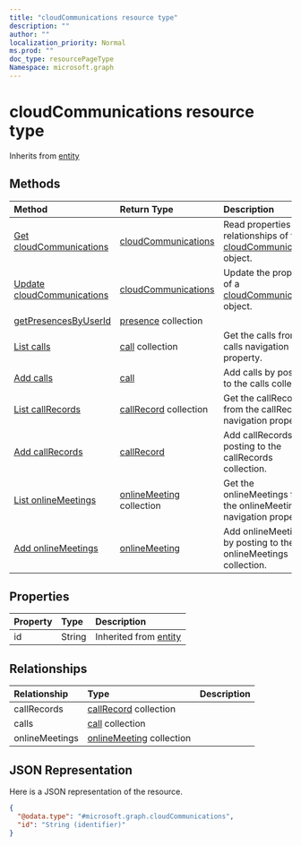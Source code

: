 ```yaml
---
title: "cloudCommunications resource type"
description: ""
author: ""
localization_priority: Normal
ms.prod: ""
doc_type: resourcePageType
Namespace: microsoft.graph
---
```



# cloudCommunications resource type




Inherits from [entity](../resources/entity.md)

## Methods
|Method|Return Type|Description|
|:---|:---|:---|
|[Get cloudCommunications](../api/cloudcommunications-get.md)|[cloudCommunications](../resources/cloudCommunications.md)|Read properties and relationships of the [cloudCommunications](../resources/cloudcommunications.md) object.|
|[Update cloudCommunications](../api/cloudcommunications-update.md)|[cloudCommunications](../resources/cloudCommunications.md)|Update the properties of a [cloudCommunications](../resources/cloudcommunications.md) object.|
|[getPresencesByUserId](../api/cloudcommunications-getpresencesbyuserid.md)|[presence](../resources/presence.md) collection||
|[List calls](../api/cloudcommunications-list-calls.md)|[call](../resources/call.md) collection|Get the calls from the calls navigation property.|
|[Add calls](../api/cloudcommunications-post-calls.md)|[call](../resources/call.md)|Add calls by posting to the calls collection.|
|[List callRecords](../api/cloudcommunications-list-callrecords.md)|[callRecord](../resources/callRecord.md) collection|Get the callRecords from the callRecords navigation property.|
|[Add callRecords](../api/cloudcommunications-post-callrecords.md)|[callRecord](../resources/callRecord.md)|Add callRecords by posting to the callRecords collection.|
|[List onlineMeetings](../api/cloudcommunications-list-onlinemeetings.md)|[onlineMeeting](../resources/onlineMeeting.md) collection|Get the onlineMeetings from the onlineMeetings navigation property.|
|[Add onlineMeetings](../api/cloudcommunications-post-onlinemeetings.md)|[onlineMeeting](../resources/onlineMeeting.md)|Add onlineMeetings by posting to the onlineMeetings collection.|

## Properties
|Property|Type|Description|
|:---|:---|:---|
|id|String| Inherited from [entity](../resources/entity.md)|

## Relationships
|Relationship|Type|Description|
|:---|:---|:---|
|callRecords|[callRecord](../resources/callRecord.md) collection||
|calls|[call](../resources/call.md) collection||
|onlineMeetings|[onlineMeeting](../resources/onlineMeeting.md) collection||

## JSON Representation
Here is a JSON representation of the resource.
<!-- {
  "blockType": "resource",
  "keyProperty": "id",
  "@odata.type": "microsoft.graph.cloudCommunications",
  "baseType": "microsoft.graph.entity",
  "openType": false
}
-->
``` json
{
  "@odata.type": "#microsoft.graph.cloudCommunications",
  "id": "String (identifier)"
}
```


